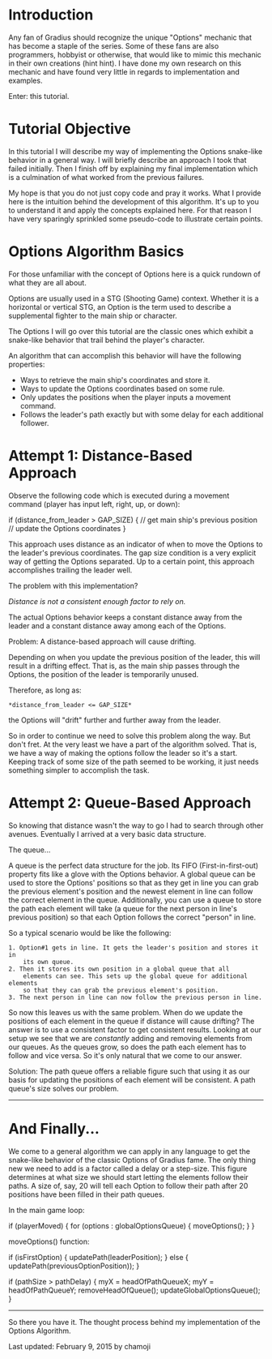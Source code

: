 # Introduction #
Any fan of Gradius should recognize the unique "Options"
mechanic that has become a staple of the series. Some of these fans
are also programmers, hobbyist or otherwise, that would like to mimic
this mechanic in their own creations (hint hint). I have done my own
research on this mechanic and have found very little in regards to
implementation and examples.

Enter: this tutorial.

# Tutorial Objective #
In this tutorial I will describe my way of implementing the
Options snake-like behavior in a general way. I will briefly describe
an approach I took that failed initially. Then I finish off by
explaining my final implementation which is a culmination of what
worked from the previous failures.

My hope is that you do not just copy code and pray it works.
What I provide here is the intuition behind the development of this
algorithm. It's up to you to understand it and apply the concepts
explained here. For that reason I have very sparingly sprinkled some
pseudo-code to illustrate certain points.

# Options Algorithm Basics #
For those unfamiliar with the concept of Options here is a
quick rundown of what they are all about.

Options are usually used in a STG (Shooting Game) context.
Whether it is a horizontal or vertical STG, an Option is the term
used to describe a supplemental fighter to the main ship or
character.

The Options I will go over this tutorial are the classic ones
which exhibit a snake-like behavior that trail behind the player's
character.

An algorithm that can accomplish this behavior will have the
following properties:

* Ways to retrieve the main ship's coordinates and store it.
* Ways to update the Options coordinates based on some rule.
* Only updates the positions when the player inputs a movement command.
* Follows the leader's path exactly but with some delay for each 
  additional follower.
 

# Attempt 1: Distance-Based Approach #
Observe the following code which is executed during a movement
command (player has input left, right, up, or down):

if (distance_from_leader > GAP_SIZE) {
	// get main ship's previous position
	// update the Options coordinates 
}

This approach uses distance as an indicator of when to move the 
Options to the leader's previous coordinates. The gap size 
condition is a very explicit way of getting the Options separated.
Up to a certain point, this approach accomplishes trailing the 
leader well.


The problem with this implementation? 

_Distance is not a consistent enough factor to rely on._

The actual Options behavior keeps a constant distance away from the leader and 
a constant distance away among each of the Options.

Problem: A distance-based approach will cause drifting.

Depending on when you update the previous position of the leader, this will
result in a drifting effect. That is, as the main ship passes through the
Options, the position of the leader is temporarily unused.

Therefore, as long as:

	*distance_from_leader <= GAP_SIZE*

the Options will "drift" further and further away from the leader.

So in order to continue we need to solve this problem along the way. But don't 
fret. At the very least we have a part of the algorithm solved. That is, we 
have a way of making the options follow the leader so it's a start. Keeping
track of some size of the path seemed to be working, it just needs something 
simpler to accomplish the task.

# Attempt 2: Queue-Based Approach #
So knowing that distance wasn't the way to go I had to search
through other avenues. Eventually I arrived at a very basic data
structure. 

The queue...

A queue is the perfect data structure for the job. Its FIFO
(First-in-first-out) property fits like a glove with the Options
behavior. A global queue can be used to store the Options' positions
so that as they get in line you can grab the previous element's
position and the newest element in line can follow the correct
element in the queue. Additionally, you can use a queue to store the
path each element will take (a queue for the next person in line's
previous position) so that each Option follows the correct "person"
in line.

So a typical scenario would be like the following:

	1. Option#1 gets in line. It gets the leader's position and stores it in
		its own queue.
	2. Then it stores its own position in a global queue that all 
		elements can see. This sets up the global queue for additional elements
		so that they can grab the previous element's position. 
	3. The next person in line can now follow the previous person in line.

So now this leaves us with the same problem. When do we update the
positions of each element in the queue if distance will cause
drifting? The answer is to use a consistent factor to get consistent
results. Looking at our setup we see that we are _constantly_ adding and
removing elements from our queues. As the queues grow, so does the path each
element has to follow and vice versa. So it's only natural that we come to our
answer.

Solution: The path queue offers a reliable figure such that using it as our
basis for updating the positions of each element will be consistent. A path
queue's size solves our problem.

---

# And Finally... #
We come to a general algorithm we can apply in any language to
get the snake-like behavior of the classic Options of Gradius fame.
The only thing new we need to add is a factor called a delay or a
step-size. This figure determines at what size we should start
letting the elements follow their paths. A size of, say, 20 will tell
each Option to follow their path after 20 positions have been filled
in their path queues.

In the main game loop:

if (playerMoved) { 
	for (options : globalOptionsQueue) { 
		moveOptions();
	}
}

moveOptions() function:

if (isFirstOption) {
	updatePath(leaderPosition);
} 
else {
	updatePath(previousOptionPosition));
}

if (pathSize > pathDelay) {
	myX = headOfPathQueueX;
	myY = headOfPathQueueY;
	removeHeadOfQueue();
	updateGlobalOptionsQueue();
}

---

So there you have it. The thought process behind my implementation of the
Options Algorithm.  

Last updated: February 9, 2015 by chamoji
